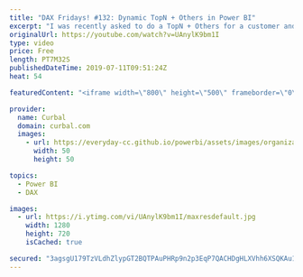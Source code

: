 ```yaml
---
title: "DAX Fridays! #132: Dynamic TopN + Others in Power BI"
excerpt: "I was recently asked to do a TopN + Others for a customer and in this video I will share my solution with you. #curbal #dax #daxfridays #powerbi  Link to RANX video: https://www.youtube.com/watch?v=z2qzJVeYhTY Gerhard post: https://blog.gbrueckl.at/2019/05/power-bi-dynamic-topn-others-with-drill-down/"
originalUrl: https://youtube.com/watch?v=UAnylK9bm1I
type: video
price: Free
length: PT7M32S
publishedDateTime: 2019-07-11T09:51:24Z
heat: 54

featuredContent: "<iframe width=\"800\" height=\"500\" frameborder=\"0\" src=\"https://www.youtube.com/embed/UAnylK9bm1I\" allow=\"accelerometer; autoplay; encrypted-media; gyroscope; picture-in-picture\" allowfullscreen></iframe>"

provider:
  name: Curbal
  domain: curbal.com
  images:
    - url: https://everyday-cc.github.io/powerbi/assets/images/organizations/curbal.com-50x50.jpg
      width: 50
      height: 50

topics:
  - Power BI
  - DAX

images:
  - url: https://i.ytimg.com/vi/UAnylK9bm1I/maxresdefault.jpg
    width: 1280
    height: 720
    isCached: true

secured: "3agsgU179TzVLdhZlypGT2BQTPAuPHRp9n2p3EqP7QACHDgHLXVhh6XSQKAu1wtZO9LjJOeChuU3od9pnFYlwdCMTUt2fBewzwodQNXMvOd5rD6IJsuXa29brhXJY5l2XvzEMs7tI71AIY8KgjNUF7VC7nZOeoYYx0/2oqGy2CoqLUCsIWOsQVOecBOd3Tz8Xtnvs7z9n0wpwKbCPXjgB1HJydWYiINVlE4hOBHNKDhJkiwiZfqYzoeeP9D/54JjaXiXnBZHRelq8yhTIO/sZCJ3hAMRQXSvvAL8qdiinpsDkgkXpyb2/vMRV4x4L+cBoFGqXulyy83JnQTS7U3hFOJfFlKTUwjPsPokgX6GLShUaZdF+y37vpJccLBUFaW22ekYYus3fjstNnaxpizBcIgrGU1jxjBTNCPwLTDoLJI=;RY4RsCT9D8kHV3JJJVPTjg=="
---
```


